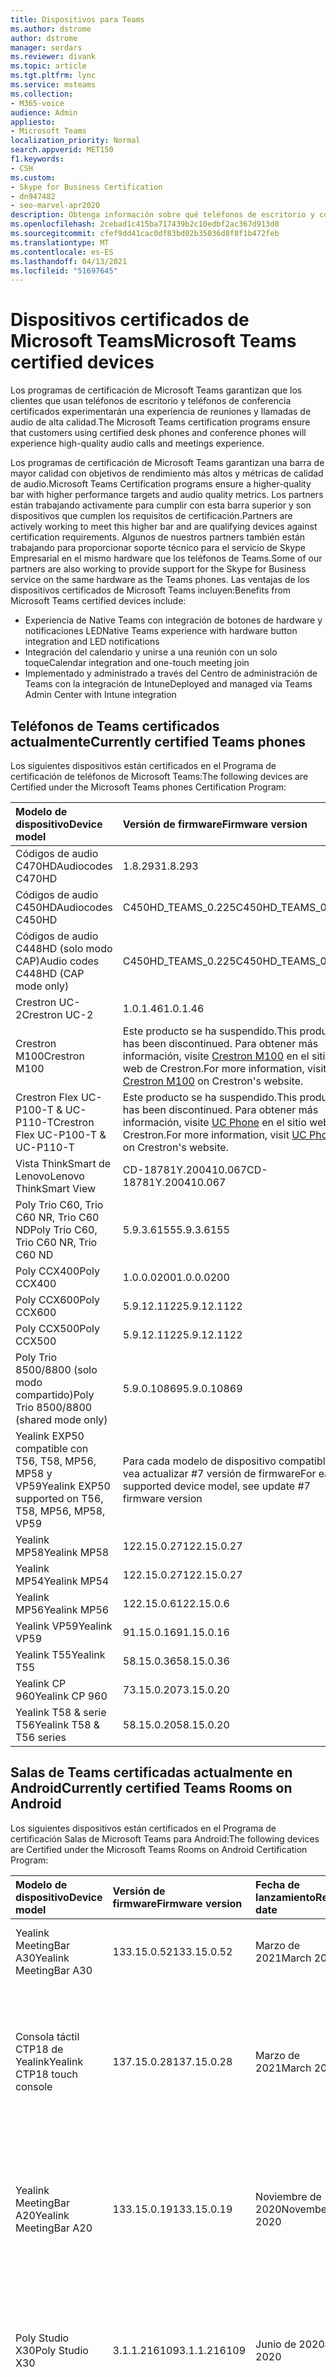 ```yaml
---
title: Dispositivos para Teams
ms.author: dstrome
author: dstrome
manager: serdars
ms.reviewer: divank
ms.topic: article
ms.tgt.pltfrm: lync
ms.service: msteams
ms.collection:
- M365-voice
audience: Admin
appliesto:
- Microsoft Teams
localization_priority: Normal
search.appverid: MET150
f1.keywords:
- CSH
ms.custom:
- Skype for Business Certification
- dn947482
- seo-marvel-apr2020
description: Obtenga información sobre qué teléfonos de escritorio y conferencia están certificados para Que Microsoft Teams produzca los mejores resultados.
ms.openlocfilehash: 2cebad1c415ba717439b2c10edbf2ac367d913d0
ms.sourcegitcommit: cfef9dd41cac0df83bd02b35036d8f8f1b472feb
ms.translationtype: MT
ms.contentlocale: es-ES
ms.lasthandoff: 04/13/2021
ms.locfileid: "51697645"
---
```

# <a name="microsoft-teams-certified-devices"></a><span data-ttu-id="20115-103">Dispositivos certificados de Microsoft Teams</span><span class="sxs-lookup"><span data-stu-id="20115-103">Microsoft Teams certified devices</span></span>

<span data-ttu-id="20115-104">Los programas de certificación de Microsoft Teams garantizan que los clientes que usan teléfonos de escritorio y teléfonos de conferencia certificados experimentarán una experiencia de reuniones y llamadas de audio de alta calidad.</span><span class="sxs-lookup"><span data-stu-id="20115-104">The Microsoft Teams certification programs ensure that customers using certified desk phones and conference phones will experience high-quality audio calls and meetings experience.</span></span>

<span data-ttu-id="20115-105">Los programas de certificación de Microsoft Teams garantizan una barra de mayor calidad con objetivos de rendimiento más altos y métricas de calidad de audio.</span><span class="sxs-lookup"><span data-stu-id="20115-105">Microsoft Teams Certification programs ensure a higher-quality bar with higher performance targets and audio quality metrics.</span></span> <span data-ttu-id="20115-106">Los partners están trabajando activamente para cumplir con esta barra superior y son dispositivos que cumplen los requisitos de certificación.</span><span class="sxs-lookup"><span data-stu-id="20115-106">Partners are actively working to meet this higher bar and are qualifying devices against certification requirements.</span></span> <span data-ttu-id="20115-107">Algunos de nuestros partners también están trabajando para proporcionar soporte técnico para el servicio de Skype Empresarial en el mismo hardware que los teléfonos de Teams.</span><span class="sxs-lookup"><span data-stu-id="20115-107">Some of our partners are also working to provide support for the Skype for Business service on the same hardware as the Teams phones.</span></span> <span data-ttu-id="20115-108">Las ventajas de los dispositivos certificados de Microsoft Teams incluyen:</span><span class="sxs-lookup"><span data-stu-id="20115-108">Benefits from Microsoft Teams certified devices include:</span></span>

- <span data-ttu-id="20115-109">Experiencia de Native Teams con integración de botones de hardware y notificaciones LED</span><span class="sxs-lookup"><span data-stu-id="20115-109">Native Teams experience with hardware button integration and LED notifications</span></span>
- <span data-ttu-id="20115-110">Integración del calendario y unirse a una reunión con un solo toque</span><span class="sxs-lookup"><span data-stu-id="20115-110">Calendar integration and one-touch meeting join</span></span>
- <span data-ttu-id="20115-111">Implementado y administrado a través del Centro de administración de Teams con la integración de Intune</span><span class="sxs-lookup"><span data-stu-id="20115-111">Deployed and managed via Teams Admin Center with Intune integration</span></span>

## <a name="currently-certified-teams-phones"></a><span data-ttu-id="20115-112">Teléfonos de Teams certificados actualmente</span><span class="sxs-lookup"><span data-stu-id="20115-112">Currently certified Teams phones</span></span>

<span data-ttu-id="20115-113">Los siguientes dispositivos están certificados en el Programa de certificación de teléfonos de Microsoft Teams:</span><span class="sxs-lookup"><span data-stu-id="20115-113">The following devices are Certified under the Microsoft Teams phones Certification Program:</span></span>

|<span data-ttu-id="20115-114">Modelo de dispositivo</span><span class="sxs-lookup"><span data-stu-id="20115-114">Device model</span></span>                         | <span data-ttu-id="20115-115">Versión de firmware</span><span class="sxs-lookup"><span data-stu-id="20115-115">Firmware version</span></span>                                                                                                                                                                                                                           | <span data-ttu-id="20115-116">Fecha de lanzamiento</span><span class="sxs-lookup"><span data-stu-id="20115-116">Release date</span></span>
|:---------------------------------------|:-------------------------------------------------------------------------------------------------------------------------------------------------------------------------------------------------------------------------------------------|:-----------------------------|
| <span data-ttu-id="20115-117">Códigos de audio C470HD</span><span class="sxs-lookup"><span data-stu-id="20115-117">Audiocodes C470HD</span></span>                      | <span data-ttu-id="20115-118">1.8.293</span><span class="sxs-lookup"><span data-stu-id="20115-118">1.8.293</span></span>                                                  | <span data-ttu-id="20115-119">Enero de 2021</span><span class="sxs-lookup"><span data-stu-id="20115-119">January 2021</span></span>                 |
| <span data-ttu-id="20115-120">Códigos de audio C450HD</span><span class="sxs-lookup"><span data-stu-id="20115-120">Audiocodes C450HD</span></span>                      | <span data-ttu-id="20115-121">C450HD_TEAMS_0.225</span><span class="sxs-lookup"><span data-stu-id="20115-121">C450HD_TEAMS_0.225</span></span>                                       | <span data-ttu-id="20115-122">Marzo de 2019</span><span class="sxs-lookup"><span data-stu-id="20115-122">March 2019</span></span>                   |
| <span data-ttu-id="20115-123">Códigos de audio C448HD (solo modo CAP)</span><span class="sxs-lookup"><span data-stu-id="20115-123">Audio codes C448HD (CAP mode only)</span></span>      | <span data-ttu-id="20115-124">C450HD_TEAMS_0.225</span><span class="sxs-lookup"><span data-stu-id="20115-124">C450HD_TEAMS_0.225</span></span>                                       | <span data-ttu-id="20115-125">Marzo de 2019</span><span class="sxs-lookup"><span data-stu-id="20115-125">March 2019</span></span>                   |
|<span data-ttu-id="20115-126">Crestron UC-2</span><span class="sxs-lookup"><span data-stu-id="20115-126">Crestron UC-2</span></span>                           |<span data-ttu-id="20115-127">1.0.1.46</span><span class="sxs-lookup"><span data-stu-id="20115-127">1.0.1.46</span></span>                                                  | <span data-ttu-id="20115-128">Julio de 2020</span><span class="sxs-lookup"><span data-stu-id="20115-128">July 2020</span></span>                    |
| <span data-ttu-id="20115-129">Crestron M100</span><span class="sxs-lookup"><span data-stu-id="20115-129">Crestron M100</span></span>                          | <span data-ttu-id="20115-130">Este producto se ha suspendido.</span><span class="sxs-lookup"><span data-stu-id="20115-130">This product has been discontinued.</span></span> <span data-ttu-id="20115-131">Para obtener más información, visite [Crestron M100](https://www.crestron.com/Products/Workspace-Solutions/Unified-Communications/Crestron-Flex-Tabletop-Conferencing-Systems/UC-M100-T) en el sitio web de Crestron.</span><span class="sxs-lookup"><span data-stu-id="20115-131">For more information, visit [Crestron M100](https://www.crestron.com/Products/Workspace-Solutions/Unified-Communications/Crestron-Flex-Tabletop-Conferencing-Systems/UC-M100-T) on Crestron's website.</span></span> | <span data-ttu-id="20115-132">Discontinuado (11/5/2020)</span><span class="sxs-lookup"><span data-stu-id="20115-132">Discontinued (5/11/2020)</span></span> |
| <span data-ttu-id="20115-133">Crestron Flex UC-P100-T & UC-P110-T</span><span class="sxs-lookup"><span data-stu-id="20115-133">Crestron Flex UC-P100-T & UC-P110-T</span></span>    | <span data-ttu-id="20115-134">Este producto se ha suspendido.</span><span class="sxs-lookup"><span data-stu-id="20115-134">This product has been discontinued.</span></span> <span data-ttu-id="20115-135">Para obtener más información, visite [UC Phone](https://www.crestron.com/Products/Workspace-Solutions/Unified-Communications/Crestron-Flex-Accessories/UC-PHONE-T-PLUS) en el sitio web de Crestron.</span><span class="sxs-lookup"><span data-stu-id="20115-135">For more information, visit [UC Phone](https://www.crestron.com/Products/Workspace-Solutions/Unified-Communications/Crestron-Flex-Accessories/UC-PHONE-T-PLUS) on Crestron's website.</span></span>                  | <span data-ttu-id="20115-136">Discontinuado (11/5/2020)</span><span class="sxs-lookup"><span data-stu-id="20115-136">Discontinued (5/11/2020)</span></span> |
| <span data-ttu-id="20115-137">Vista ThinkSmart de Lenovo</span><span class="sxs-lookup"><span data-stu-id="20115-137">Lenovo ThinkSmart View</span></span>                 | <span data-ttu-id="20115-138">CD-18781Y.200410.067</span><span class="sxs-lookup"><span data-stu-id="20115-138">CD-18781Y.200410.067</span></span>                                                                                                                                                                                                                       | <span data-ttu-id="20115-139">Abril de 2020</span><span class="sxs-lookup"><span data-stu-id="20115-139">April 2020</span></span>                   |
| <span data-ttu-id="20115-140">Poly Trio C60, Trio C60 NR, Trio C60 ND</span><span class="sxs-lookup"><span data-stu-id="20115-140">Poly Trio C60, Trio C60 NR, Trio C60 ND</span></span> | <span data-ttu-id="20115-141">5.9.3.6155</span><span class="sxs-lookup"><span data-stu-id="20115-141">5.9.3.6155</span></span>                                                                                                                                                                                                                                 | <span data-ttu-id="20115-142">Abril de 2020</span><span class="sxs-lookup"><span data-stu-id="20115-142">April 2020</span></span>                   |
| <span data-ttu-id="20115-143">Poly CCX400</span><span class="sxs-lookup"><span data-stu-id="20115-143">Poly CCX400</span></span>                            | <span data-ttu-id="20115-144">1.0.0.0200</span><span class="sxs-lookup"><span data-stu-id="20115-144">1.0.0.0200</span></span>                                                                                                                                                                                                                                 | <span data-ttu-id="20115-145">Enero de 2020</span><span class="sxs-lookup"><span data-stu-id="20115-145">January 2020</span></span>                 |
| <span data-ttu-id="20115-146">Poly CCX600</span><span class="sxs-lookup"><span data-stu-id="20115-146">Poly CCX600</span></span>                            | <span data-ttu-id="20115-147">5.9.12.1122</span><span class="sxs-lookup"><span data-stu-id="20115-147">5.9.12.1122</span></span>                                                                                                                                                                                                                                | <span data-ttu-id="20115-148">Enero de 2020</span><span class="sxs-lookup"><span data-stu-id="20115-148">January 2020</span></span>                 |
| <span data-ttu-id="20115-149">Poly CCX500</span><span class="sxs-lookup"><span data-stu-id="20115-149">Poly CCX500</span></span>                            | <span data-ttu-id="20115-150">5.9.12.1122</span><span class="sxs-lookup"><span data-stu-id="20115-150">5.9.12.1122</span></span>                                                                                                                                                                                                                                | <span data-ttu-id="20115-151">Diciembre de 2019</span><span class="sxs-lookup"><span data-stu-id="20115-151">December 2019</span></span>                |
| <span data-ttu-id="20115-152">Poly Trio 8500/8800 (solo modo compartido)</span><span class="sxs-lookup"><span data-stu-id="20115-152">Poly Trio 8500/8800 (shared mode only)</span></span> | <span data-ttu-id="20115-153">5.9.0.10869</span><span class="sxs-lookup"><span data-stu-id="20115-153">5.9.0.10869</span></span>                                                                                                                                                                                                                                | <span data-ttu-id="20115-154">Junio de 2019</span><span class="sxs-lookup"><span data-stu-id="20115-154">June 2019</span></span>                    |
| <span data-ttu-id="20115-155">Yealink EXP50 compatible con T56, T58, MP56, MP58 y VP59</span><span class="sxs-lookup"><span data-stu-id="20115-155">Yealink EXP50 supported on T56, T58, MP56, MP58, VP59</span></span>| <span data-ttu-id="20115-156">Para cada modelo de dispositivo compatible, vea actualizar #7 versión de firmware</span><span class="sxs-lookup"><span data-stu-id="20115-156">For each supported device model, see update #7 firmware version</span></span> | <span data-ttu-id="20115-157">Enero de 2021</span><span class="sxs-lookup"><span data-stu-id="20115-157">January 2021</span></span> |
| <span data-ttu-id="20115-158">Yealink MP58</span><span class="sxs-lookup"><span data-stu-id="20115-158">Yealink MP58</span></span> | <span data-ttu-id="20115-159">122.15.0.27</span><span class="sxs-lookup"><span data-stu-id="20115-159">122.15.0.27</span></span>| <span data-ttu-id="20115-160">Diciembre de 2020</span><span class="sxs-lookup"><span data-stu-id="20115-160">December 2020</span></span> |
| <span data-ttu-id="20115-161">Yealink MP54</span><span class="sxs-lookup"><span data-stu-id="20115-161">Yealink MP54</span></span> | <span data-ttu-id="20115-162">122.15.0.27</span><span class="sxs-lookup"><span data-stu-id="20115-162">122.15.0.27</span></span>| <span data-ttu-id="20115-163">Noviembre de 2020</span><span class="sxs-lookup"><span data-stu-id="20115-163">November 2020</span></span> |
| <span data-ttu-id="20115-164">Yealink MP56</span><span class="sxs-lookup"><span data-stu-id="20115-164">Yealink MP56</span></span> | <span data-ttu-id="20115-165">122.15.0.6</span><span class="sxs-lookup"><span data-stu-id="20115-165">122.15.0.6</span></span> | <span data-ttu-id="20115-166">Marzo de 2020</span><span class="sxs-lookup"><span data-stu-id="20115-166">March 2020</span></span>    |
| <span data-ttu-id="20115-167">Yealink VP59</span><span class="sxs-lookup"><span data-stu-id="20115-167">Yealink VP59</span></span> | <span data-ttu-id="20115-168">91.15.0.16</span><span class="sxs-lookup"><span data-stu-id="20115-168">91.15.0.16</span></span> | <span data-ttu-id="20115-169">Junio de 2019</span><span class="sxs-lookup"><span data-stu-id="20115-169">June 2019</span></span>     |
| <span data-ttu-id="20115-170">Yealink T55</span><span class="sxs-lookup"><span data-stu-id="20115-170">Yealink T55</span></span>  | <span data-ttu-id="20115-171">58.15.0.36</span><span class="sxs-lookup"><span data-stu-id="20115-171">58.15.0.36</span></span> | <span data-ttu-id="20115-172">Mayo de 2019</span><span class="sxs-lookup"><span data-stu-id="20115-172">May 2019</span></span>      |
| <span data-ttu-id="20115-173">Yealink CP 960</span><span class="sxs-lookup"><span data-stu-id="20115-173">Yealink CP 960</span></span>| <span data-ttu-id="20115-174">73.15.0.20</span><span class="sxs-lookup"><span data-stu-id="20115-174">73.15.0.20</span></span> | <span data-ttu-id="20115-175">Diciembre de 2018</span><span class="sxs-lookup"><span data-stu-id="20115-175">December 2018</span></span>|
| <span data-ttu-id="20115-176">Yealink T58 & serie T56</span><span class="sxs-lookup"><span data-stu-id="20115-176">Yealink T58 & T56 series</span></span> | <span data-ttu-id="20115-177">58.15.0.20</span><span class="sxs-lookup"><span data-stu-id="20115-177">58.15.0.20</span></span> | <span data-ttu-id="20115-178">Diciembre de 2018</span><span class="sxs-lookup"><span data-stu-id="20115-178">December 2018</span></span> |

## <a name="currently-certified-teams-rooms-on-android"></a><span data-ttu-id="20115-179">Salas de Teams certificadas actualmente en Android</span><span class="sxs-lookup"><span data-stu-id="20115-179">Currently certified Teams Rooms on Android</span></span>

<span data-ttu-id="20115-180">Los siguientes dispositivos están certificados en el Programa de certificación Salas de Microsoft Teams para Android:</span><span class="sxs-lookup"><span data-stu-id="20115-180">The following devices are Certified under the Microsoft Teams Rooms on Android Certification Program:</span></span>

| <span data-ttu-id="20115-181">Modelo de dispositivo</span><span class="sxs-lookup"><span data-stu-id="20115-181">Device model</span></span> | <span data-ttu-id="20115-182">Versión de firmware</span><span class="sxs-lookup"><span data-stu-id="20115-182">Firmware version</span></span> | <span data-ttu-id="20115-183">Fecha de lanzamiento</span><span class="sxs-lookup"><span data-stu-id="20115-183">Release date</span></span>  | <span data-ttu-id="20115-184">Tamaño del salón</span><span class="sxs-lookup"><span data-stu-id="20115-184">Room size</span></span>                                        |
|:------------------------|:-----------------|:--------------|:----------------------------------------------------------|
| <span data-ttu-id="20115-185">Yealink MeetingBar A30</span><span class="sxs-lookup"><span data-stu-id="20115-185">Yealink MeetingBar A30</span></span>       | <span data-ttu-id="20115-186">133.15.0.52</span><span class="sxs-lookup"><span data-stu-id="20115-186">133.15.0.52</span></span>    | <span data-ttu-id="20115-187">Marzo de 2021</span><span class="sxs-lookup"><span data-stu-id="20115-187">March 2021</span></span> | <span data-ttu-id="20115-188">Sala de tamaño medio (4,5 m x 6 m)</span><span class="sxs-lookup"><span data-stu-id="20115-188">Medium size room (4.5m x 6m)</span></span> |
| <span data-ttu-id="20115-189">Consola táctil CTP18 de Yealink</span><span class="sxs-lookup"><span data-stu-id="20115-189">Yealink CTP18 touch console</span></span>  | <span data-ttu-id="20115-190">137.15.0.28</span><span class="sxs-lookup"><span data-stu-id="20115-190">137.15.0.28</span></span>    | <span data-ttu-id="20115-191">Marzo de 2021</span><span class="sxs-lookup"><span data-stu-id="20115-191">March 2021</span></span> | <span data-ttu-id="20115-192">Compatible con Yealink MeetingBar A20 y Yealink MeetingBar A30</span><span class="sxs-lookup"><span data-stu-id="20115-192">Compatible with Yealink MeetingBar A20 and Yealink MeetingBar A30</span></span> |
| <span data-ttu-id="20115-193">Yealink MeetingBar A20</span><span class="sxs-lookup"><span data-stu-id="20115-193">Yealink MeetingBar A20</span></span>  | <span data-ttu-id="20115-194">133.15.0.19</span><span class="sxs-lookup"><span data-stu-id="20115-194">133.15.0.19</span></span>      | <span data-ttu-id="20115-195">Noviembre de 2020</span><span class="sxs-lookup"><span data-stu-id="20115-195">November 2020</span></span> | <span data-ttu-id="20115-196">Sala de enfoque(3m x 3m)</span><span class="sxs-lookup"><span data-stu-id="20115-196">Focus room(3m x 3m)</span></span> </br> <span data-ttu-id="20115-197">Pequeña sala de reuniones(4,5m x 4,5m)</span><span class="sxs-lookup"><span data-stu-id="20115-197">Small meeting room(4.5m x 4.5m)</span></span> |
| <span data-ttu-id="20115-198">Poly Studio X30</span><span class="sxs-lookup"><span data-stu-id="20115-198">Poly Studio X30</span></span>         | <span data-ttu-id="20115-199">3.1.1.216109</span><span class="sxs-lookup"><span data-stu-id="20115-199">3.1.1.216109</span></span>     | <span data-ttu-id="20115-200">Junio de 2020</span><span class="sxs-lookup"><span data-stu-id="20115-200">June 2020</span></span>     | <span data-ttu-id="20115-201">Sala de enfoque(3m x 3m)</span><span class="sxs-lookup"><span data-stu-id="20115-201">Focus room(3m x 3m)</span></span> </br> <span data-ttu-id="20115-202">Pequeña sala de reuniones(4,5m x 4,5m)</span><span class="sxs-lookup"><span data-stu-id="20115-202">Small meeting room(4.5m x 4.5m)</span></span> |
| <span data-ttu-id="20115-203">Poly Studio X50</span><span class="sxs-lookup"><span data-stu-id="20115-203">Poly Studio X50</span></span>         | <span data-ttu-id="20115-204">3.1.1.216109</span><span class="sxs-lookup"><span data-stu-id="20115-204">3.1.1.216109</span></span>     | <span data-ttu-id="20115-205">Junio de 2020</span><span class="sxs-lookup"><span data-stu-id="20115-205">June 2020</span></span>     | <span data-ttu-id="20115-206">Sala de enfoque(3m x 3m)</span><span class="sxs-lookup"><span data-stu-id="20115-206">Focus room(3m x 3m)</span></span> </br> <span data-ttu-id="20115-207">Pequeña sala de reuniones(4,5m x 4,5m)</span><span class="sxs-lookup"><span data-stu-id="20115-207">Small meeting room(4.5m x 4.5m)</span></span> |
| <span data-ttu-id="20115-208">Poly TC8</span><span class="sxs-lookup"><span data-stu-id="20115-208">Poly TC8</span></span>                | <span data-ttu-id="20115-209">3.3.2.210441</span><span class="sxs-lookup"><span data-stu-id="20115-209">3.3.2.210441</span></span>     | <span data-ttu-id="20115-210">Marzo de 2021</span><span class="sxs-lookup"><span data-stu-id="20115-210">March 2021</span></span>    | <span data-ttu-id="20115-211">Compatible con Poly Studio X30 y Poly Studio X50</span><span class="sxs-lookup"><span data-stu-id="20115-211">Compatible with Poly Studio X30 and Poly Studio X50</span></span> |
| <span data-ttu-id="20115-212">Yealink VC210</span><span class="sxs-lookup"><span data-stu-id="20115-212">Yealink VC210</span></span>           | <span data-ttu-id="20115-213">118.15.0.14</span><span class="sxs-lookup"><span data-stu-id="20115-213">118.15.0.14</span></span>      | <span data-ttu-id="20115-214">Febrero de 2020</span><span class="sxs-lookup"><span data-stu-id="20115-214">February 2020</span></span> | <span data-ttu-id="20115-215">Sala de enfoque(3m x 3m)</span><span class="sxs-lookup"><span data-stu-id="20115-215">Focus room(3m x 3m)</span></span> </br> <span data-ttu-id="20115-216">Pequeña sala de reuniones(4,5m x 4,5m)</span><span class="sxs-lookup"><span data-stu-id="20115-216">Small meeting room(4.5m x 4.5m)</span></span> |

## <a name="currently-certified-teams-displays"></a><span data-ttu-id="20115-217">Pantallas de Teams certificadas actualmente</span><span class="sxs-lookup"><span data-stu-id="20115-217">Currently certified Teams Displays</span></span>

<span data-ttu-id="20115-218">Los siguientes dispositivos están certificados en el Programa de certificación de Android de Microsoft Teams:</span><span class="sxs-lookup"><span data-stu-id="20115-218">The following devices are Certified under the Microsoft Teams Displays Android Certification Program:</span></span>

| <span data-ttu-id="20115-219">Modelo de dispositivo</span><span class="sxs-lookup"><span data-stu-id="20115-219">Device model</span></span> | <span data-ttu-id="20115-220">Versión de firmware</span><span class="sxs-lookup"><span data-stu-id="20115-220">Firmware version</span></span> | <span data-ttu-id="20115-221">Fecha de lanzamiento</span><span class="sxs-lookup"><span data-stu-id="20115-221">Release date</span></span>  |
|:------------------------|:-----------------|:--------------|
|<span data-ttu-id="20115-222">Vista ThinkSmart de Lenovo</span><span class="sxs-lookup"><span data-stu-id="20115-222">Lenovo ThinkSmart View</span></span>|<span data-ttu-id="20115-223">CD-18781Y.201006.099</span><span class="sxs-lookup"><span data-stu-id="20115-223">CD-18781Y.201006.099</span></span>|<span data-ttu-id="20115-224">Octubre de 2020</span><span class="sxs-lookup"><span data-stu-id="20115-224">October 2020</span></span> |

## <a name="currently-certified-teams-panels"></a><span data-ttu-id="20115-225">Paneles de Teams certificados actualmente</span><span class="sxs-lookup"><span data-stu-id="20115-225">Currently certified Teams panels</span></span>
<span data-ttu-id="20115-226">Los siguientes dispositivos están certificados en el Programa de certificación de paneles de Microsoft Teams:</span><span class="sxs-lookup"><span data-stu-id="20115-226">The following devices are Certified under the Microsoft Teams panels Certification Program:</span></span>

| <span data-ttu-id="20115-227">Modelo de dispositivo</span><span class="sxs-lookup"><span data-stu-id="20115-227">Device model</span></span>| <span data-ttu-id="20115-228">Versión de firmware</span><span class="sxs-lookup"><span data-stu-id="20115-228">Firmware version</span></span> | <span data-ttu-id="20115-229">Fecha de lanzamiento</span><span class="sxs-lookup"><span data-stu-id="20115-229">Release date</span></span>  |                                         
|:------------------------|:-----------------|:--------------|
|<span data-ttu-id="20115-230">Crestron TSS-770</span><span class="sxs-lookup"><span data-stu-id="20115-230">Crestron TSS-770</span></span> | <span data-ttu-id="20115-231">1.003.0082</span><span class="sxs-lookup"><span data-stu-id="20115-231">1.003.0082</span></span> |<span data-ttu-id="20115-232">Febrero de 2021</span><span class="sxs-lookup"><span data-stu-id="20115-232">February 2021</span></span> |
|<span data-ttu-id="20115-233">Crestron TSS-1070</span><span class="sxs-lookup"><span data-stu-id="20115-233">Crestron TSS-1070</span></span> | <span data-ttu-id="20115-234">1.003.0082</span><span class="sxs-lookup"><span data-stu-id="20115-234">1.003.0082</span></span> |<span data-ttu-id="20115-235">Febrero de 2021</span><span class="sxs-lookup"><span data-stu-id="20115-235">February 2021</span></span> |

### <a name="product-release-information-for-teams-phones"></a><span data-ttu-id="20115-236">Información de la versión del producto para teléfonos de Teams</span><span class="sxs-lookup"><span data-stu-id="20115-236">Product release information for Teams phones</span></span>

<span data-ttu-id="20115-237">Las siguientes son las últimas versiones de firmware y aplicación de teléfono de Teams.</span><span class="sxs-lookup"><span data-stu-id="20115-237">The following are the latest Teams phone app and firmware versions.</span></span>

#### <a name="app-versions"></a><span data-ttu-id="20115-238">Versiones de la aplicación</span><span class="sxs-lookup"><span data-stu-id="20115-238">App versions</span></span>

| <span data-ttu-id="20115-239">Versión del producto</span><span class="sxs-lookup"><span data-stu-id="20115-239">Product release</span></span> | <span data-ttu-id="20115-240">Fecha de lanzamiento</span><span class="sxs-lookup"><span data-stu-id="20115-240">Release date</span></span>  | <span data-ttu-id="20115-241">Versión de la aplicación de Microsoft Teams</span><span class="sxs-lookup"><span data-stu-id="20115-241">Microsoft Teams app version</span></span> | <span data-ttu-id="20115-242">Versión del Portal de empresa</span><span class="sxs-lookup"><span data-stu-id="20115-242">Company Portal version</span></span> | <span data-ttu-id="20115-243">Versión del Agente de administración</span><span class="sxs-lookup"><span data-stu-id="20115-243">Admin Agent version</span></span> |
|:----------------|:--------------|:----------------------------|:-----------------------|:--------------------|
| <span data-ttu-id="20115-244">Actualización de 2021 #1</span><span class="sxs-lookup"><span data-stu-id="20115-244">2021 Update #1</span></span>  | <span data-ttu-id="20115-245">26 de marzo de 2021</span><span class="sxs-lookup"><span data-stu-id="20115-245">March 26, 2021</span></span>  |<span data-ttu-id="20115-246">1449/1.0.94.2021022403</span><span class="sxs-lookup"><span data-stu-id="20115-246">1449/1.0.94.2021022403</span></span> |  <span data-ttu-id="20115-247">5.0.5045.0</span><span class="sxs-lookup"><span data-stu-id="20115-247">5.0.5045.0</span></span> |  <span data-ttu-id="20115-248">1.0.0.202101280722.product (253)</span><span class="sxs-lookup"><span data-stu-id="20115-248">1.0.0.202101280722.product (253)</span></span> |
| <span data-ttu-id="20115-249">Actualización de 2020 #7</span><span class="sxs-lookup"><span data-stu-id="20115-249">2020 Update #7</span></span>  | <span data-ttu-id="20115-250">8 de diciembre de 2020</span><span class="sxs-lookup"><span data-stu-id="20115-250">December 8, 2020</span></span>  |<span data-ttu-id="20115-251">1449/1.0.94.2020111101</span><span class="sxs-lookup"><span data-stu-id="20115-251">1449/1.0.94.2020111101</span></span> | <span data-ttu-id="20115-252">5.0.4927.0</span><span class="sxs-lookup"><span data-stu-id="20115-252">5.0.4927.0</span></span>            | <span data-ttu-id="20115-253">1.0.0.202010121132.product (223)</span><span class="sxs-lookup"><span data-stu-id="20115-253">1.0.0.202010121132.product (223)</span></span> |
| <span data-ttu-id="20115-254">Actualización de 2020 #6</span><span class="sxs-lookup"><span data-stu-id="20115-254">2020 Update #6</span></span>  | <span data-ttu-id="20115-255">12 de octubre de 2020</span><span class="sxs-lookup"><span data-stu-id="20115-255">October 12, 2020</span></span>  |<span data-ttu-id="20115-256">1449/1.0.94.2020091801</span><span class="sxs-lookup"><span data-stu-id="20115-256">1449/1.0.94.2020091801</span></span>     | <span data-ttu-id="20115-257">5.0.4912.0</span><span class="sxs-lookup"><span data-stu-id="20115-257">5.0.4912.0</span></span>             | <span data-ttu-id="20115-258">1.0.0.202006290446.product(216)</span><span class="sxs-lookup"><span data-stu-id="20115-258">1.0.0.202006290446.product(216)</span></span> |
| <span data-ttu-id="20115-259">Actualización de 2020 #5</span><span class="sxs-lookup"><span data-stu-id="20115-259">2020 Update #5</span></span>  | <span data-ttu-id="20115-260">31 de agosto de 2020</span><span class="sxs-lookup"><span data-stu-id="20115-260">August 31, 2020</span></span> | <span data-ttu-id="20115-261">1449/1.0.94.2020071702</span><span class="sxs-lookup"><span data-stu-id="20115-261">1449/1.0.94.2020071702</span></span>    | <span data-ttu-id="20115-262">5.0.4867.0</span><span class="sxs-lookup"><span data-stu-id="20115-262">5.0.4867.0</span></span>             | <span data-ttu-id="20115-263">1.0.0.202006290446.product(216)</span><span class="sxs-lookup"><span data-stu-id="20115-263">1.0.0.202006290446.product(216)</span></span> |
| <span data-ttu-id="20115-264">Actualización de 2020 #4</span><span class="sxs-lookup"><span data-stu-id="20115-264">2020 Update #4</span></span>  | <span data-ttu-id="20115-265">30 de junio de 2020</span><span class="sxs-lookup"><span data-stu-id="20115-265">June 30, 2020</span></span> | <span data-ttu-id="20115-266">1449/1.0.94.2020051601</span><span class="sxs-lookup"><span data-stu-id="20115-266">1449/1.0.94.2020051601</span></span>      | <span data-ttu-id="20115-267">5.0.4771.0</span><span class="sxs-lookup"><span data-stu-id="20115-267">5.0.4771.0</span></span>             | <span data-ttu-id="20115-268">1.0.0.202005060552</span><span class="sxs-lookup"><span data-stu-id="20115-268">1.0.0.202005060552</span></span>  |
| <span data-ttu-id="20115-269">Actualización de 2020 #3</span><span class="sxs-lookup"><span data-stu-id="20115-269">2020 Update #3</span></span>  | <span data-ttu-id="20115-270">13 de mayo de 2020</span><span class="sxs-lookup"><span data-stu-id="20115-270">May 13, 2020</span></span>  | <span data-ttu-id="20115-271">1449/1.0.94.2020040801</span><span class="sxs-lookup"><span data-stu-id="20115-271">1449/1.0.94.2020040801</span></span>      | <span data-ttu-id="20115-272">5.0.4715.0</span><span class="sxs-lookup"><span data-stu-id="20115-272">5.0.4715.0</span></span>             | <span data-ttu-id="20115-273">1.210</span><span class="sxs-lookup"><span data-stu-id="20115-273">1.210</span></span>               |

#### <a name="firmware-versions"></a><span data-ttu-id="20115-274">Versiones de firmware</span><span class="sxs-lookup"><span data-stu-id="20115-274">Firmware versions</span></span>

<span data-ttu-id="20115-275">Al instalar una nueva versión de firmware en el dispositivo, puede determinar las versiones instaladas correspondientes de la aplicación de Microsoft Teams, el Portal de empresa y el Agente de administración.</span><span class="sxs-lookup"><span data-stu-id="20115-275">When you install a new firmware version on your device, you can determine the corresponding installed versions of the Microsoft Teams app, Company Portal, and Admin Agent.</span></span> <span data-ttu-id="20115-276">Busque la versión del producto en la **columna Versión de** producto incluida y, a continuación, busque la versión del producto en la tabla de versiones de la **aplicación** anterior.</span><span class="sxs-lookup"><span data-stu-id="20115-276">Find the product release in the **Included product release** column, and then look up the product release in the preceding **App versions** table.</span></span>

| <span data-ttu-id="20115-277">Modelo de dispositivo</span><span class="sxs-lookup"><span data-stu-id="20115-277">Device model</span></span>        | <span data-ttu-id="20115-278">Versión de firmware</span><span class="sxs-lookup"><span data-stu-id="20115-278">Firmware version</span></span>     | <span data-ttu-id="20115-279">Versión de producto incluida</span><span class="sxs-lookup"><span data-stu-id="20115-279">Included product release</span></span>  |
|:--------------------|:---------------------|:-------------------------|
| <span data-ttu-id="20115-280">YL T55/T56/T58</span><span class="sxs-lookup"><span data-stu-id="20115-280">YL T55/T56/T58</span></span>   | <span data-ttu-id="20115-281">58.15.0.124</span><span class="sxs-lookup"><span data-stu-id="20115-281">58.15.0.124</span></span>  | <span data-ttu-id="20115-282">Actualización de 2021 #1</span><span class="sxs-lookup"><span data-stu-id="20115-282">2021 Update #1</span></span> |
| <span data-ttu-id="20115-283">YL VP59</span><span class="sxs-lookup"><span data-stu-id="20115-283">YL VP59</span></span>   | <span data-ttu-id="20115-284">91.15.0.58</span><span class="sxs-lookup"><span data-stu-id="20115-284">91.15.0.58</span></span>  | <span data-ttu-id="20115-285">Actualización de 2021 #1</span><span class="sxs-lookup"><span data-stu-id="20115-285">2021 Update #1</span></span> |
| <span data-ttu-id="20115-286">YL CP960</span><span class="sxs-lookup"><span data-stu-id="20115-286">YL CP960</span></span>  |<span data-ttu-id="20115-287">73.15.0.117</span><span class="sxs-lookup"><span data-stu-id="20115-287">73.15.0.117</span></span>  | <span data-ttu-id="20115-288">Actualización de 2021 #1</span><span class="sxs-lookup"><span data-stu-id="20115-288">2021 Update #1</span></span> |
| <span data-ttu-id="20115-289">YL MP56/MP54/MP58</span><span class="sxs-lookup"><span data-stu-id="20115-289">YL MP56/MP54/MP58</span></span>  |<span data-ttu-id="20115-290">122.15.0.36</span><span class="sxs-lookup"><span data-stu-id="20115-290">122.15.0.36</span></span>  | <span data-ttu-id="20115-291">Actualización de 2021 #1</span><span class="sxs-lookup"><span data-stu-id="20115-291">2021 Update #1</span></span> |
| <span data-ttu-id="20115-292">Crestron UC-2</span><span class="sxs-lookup"><span data-stu-id="20115-292">Crestron UC-2</span></span>  |<span data-ttu-id="20115-293">1.0.3.52</span><span class="sxs-lookup"><span data-stu-id="20115-293">1.0.3.52</span></span> | <span data-ttu-id="20115-294">Actualización de 2021 #1</span><span class="sxs-lookup"><span data-stu-id="20115-294">2021 Update #1</span></span> |
| <span data-ttu-id="20115-295">AudioCodes C448HD</span><span class="sxs-lookup"><span data-stu-id="20115-295">AudioCodes C448HD</span></span>   | <span data-ttu-id="20115-296">C450HD_TEAMS_1.8.288</span><span class="sxs-lookup"><span data-stu-id="20115-296">C450HD_TEAMS_1.8.288</span></span>  | <span data-ttu-id="20115-297">Actualización de 2020 #7</span><span class="sxs-lookup"><span data-stu-id="20115-297">2020 Update #7</span></span>           |
| <span data-ttu-id="20115-298">AudioCodes C450HD</span><span class="sxs-lookup"><span data-stu-id="20115-298">AudioCodes C450HD</span></span>   | <span data-ttu-id="20115-299">C450HD_TEAMS_1.8.288</span><span class="sxs-lookup"><span data-stu-id="20115-299">C450HD_TEAMS_1.8.288</span></span>  | <span data-ttu-id="20115-300">Actualización de 2020 #7</span><span class="sxs-lookup"><span data-stu-id="20115-300">2020 Update #7</span></span>           |
| <span data-ttu-id="20115-301">Crestron UC-2</span><span class="sxs-lookup"><span data-stu-id="20115-301">Crestron UC-2</span></span>       | <span data-ttu-id="20115-302">1.0.2.53</span><span class="sxs-lookup"><span data-stu-id="20115-302">1.0.2.53</span></span>              | <span data-ttu-id="20115-303">Actualización de 2020 #7</span><span class="sxs-lookup"><span data-stu-id="20115-303">2020 Update #7</span></span>            |
| <span data-ttu-id="20115-304">Vista ThinkSmart de Lenovo</span><span class="sxs-lookup"><span data-stu-id="20115-304">Lenovo ThinkSmart View</span></span>|<span data-ttu-id="20115-305">CD-18781Y.200922.098</span><span class="sxs-lookup"><span data-stu-id="20115-305">CD-18781Y.200922.098</span></span> | <span data-ttu-id="20115-306">Actualización de 2020 #6</span><span class="sxs-lookup"><span data-stu-id="20115-306">2020 Update #6</span></span>           |
| <span data-ttu-id="20115-307">Poly CCX400</span><span class="sxs-lookup"><span data-stu-id="20115-307">Poly CCX400</span></span>         | <span data-ttu-id="20115-308">6.2.23.0202</span><span class="sxs-lookup"><span data-stu-id="20115-308">6.2.23.0202</span></span>       | <span data-ttu-id="20115-309">Actualización de 2020 #7</span><span class="sxs-lookup"><span data-stu-id="20115-309">2020 Update #7</span></span>           |
| <span data-ttu-id="20115-310">Poly CCX500/CCX600</span><span class="sxs-lookup"><span data-stu-id="20115-310">Poly CCX500/CCX600</span></span>  | <span data-ttu-id="20115-311">6.2.23.0202</span><span class="sxs-lookup"><span data-stu-id="20115-311">6.2.23.0202</span></span>         | <span data-ttu-id="20115-312">Actualización de 2020 #7</span><span class="sxs-lookup"><span data-stu-id="20115-312">2020 Update #7</span></span>          |
| <span data-ttu-id="20115-313">Poly Trio C60</span><span class="sxs-lookup"><span data-stu-id="20115-313">Poly Trio C60</span></span>       | <span data-ttu-id="20115-314">6.2.23.0202</span><span class="sxs-lookup"><span data-stu-id="20115-314">6.2.23.0202</span></span>          | <span data-ttu-id="20115-315">Actualización de 2020 #7</span><span class="sxs-lookup"><span data-stu-id="20115-315">2020 Update #7</span></span>          |
| <span data-ttu-id="20115-316">Yealink T55/T56/T58</span><span class="sxs-lookup"><span data-stu-id="20115-316">Yealink T55/T56/T58</span></span> | <span data-ttu-id="20115-317">58.15.0.122</span><span class="sxs-lookup"><span data-stu-id="20115-317">58.15.0.122</span></span>       | <span data-ttu-id="20115-318">Actualización de 2020 #7</span><span class="sxs-lookup"><span data-stu-id="20115-318">2020 Update #7</span></span>           |
| <span data-ttu-id="20115-319">Yealink MP56</span><span class="sxs-lookup"><span data-stu-id="20115-319">Yealink MP56</span></span>        | <span data-ttu-id="20115-320">122.15.0.33</span><span class="sxs-lookup"><span data-stu-id="20115-320">122.15.0.33</span></span>         | <span data-ttu-id="20115-321">Actualización de 2020 #7</span><span class="sxs-lookup"><span data-stu-id="20115-321">2020 Update #7</span></span>           |
| <span data-ttu-id="20115-322">Yealink VP59</span><span class="sxs-lookup"><span data-stu-id="20115-322">Yealink VP59</span></span>        | <span data-ttu-id="20115-323">91.15.0.54</span><span class="sxs-lookup"><span data-stu-id="20115-323">91.15.0.54</span></span>         | <span data-ttu-id="20115-324">Actualización de 2020 #7</span><span class="sxs-lookup"><span data-stu-id="20115-324">2020 Update #7</span></span>           |
| <span data-ttu-id="20115-325">Yealink CP960</span><span class="sxs-lookup"><span data-stu-id="20115-325">Yealink CP960</span></span>       | <span data-ttu-id="20115-326">73.15.0.115</span><span class="sxs-lookup"><span data-stu-id="20115-326">73.15.0.115</span></span>      | <span data-ttu-id="20115-327">Actualización de 2020 #7</span><span class="sxs-lookup"><span data-stu-id="20115-327">2020 Update #7</span></span>           |

<span data-ttu-id="20115-328">Consulte [Conjunto de características de teléfonos de Microsoft Teams](phones-for-teams.md) para obtener información sobre las características compatibles con estos dispositivos.</span><span class="sxs-lookup"><span data-stu-id="20115-328">See [Microsoft Teams phones feature set](phones-for-teams.md) for information on features supported by these devices.</span></span>

<span data-ttu-id="20115-329">Vea [Las pantallas de Microsoft Teams](teams-displays.md).</span><span class="sxs-lookup"><span data-stu-id="20115-329">See [Microsoft Teams displays](teams-displays.md).</span></span>

### <a name="product-release-information-for-teams-rooms-on-android"></a><span data-ttu-id="20115-330">Información de la versión del producto para salas de Teams en Android</span><span class="sxs-lookup"><span data-stu-id="20115-330">Product release information for Teams Rooms on Android</span></span>

<span data-ttu-id="20115-331">A continuación se incluyen las últimas salas de Teams en las versiones de firmware y aplicación de Android.</span><span class="sxs-lookup"><span data-stu-id="20115-331">The following are the latest Teams Rooms on Android app and firmware versions.</span></span>

#### <a name="app-versions"></a><span data-ttu-id="20115-332">Versiones de la aplicación</span><span class="sxs-lookup"><span data-stu-id="20115-332">App versions</span></span>

| <span data-ttu-id="20115-333">Versión del producto</span><span class="sxs-lookup"><span data-stu-id="20115-333">Product release</span></span>| <span data-ttu-id="20115-334">Fecha de lanzamiento</span><span class="sxs-lookup"><span data-stu-id="20115-334">Release date</span></span> | <span data-ttu-id="20115-335">Versión de la aplicación de Microsoft Teams</span><span class="sxs-lookup"><span data-stu-id="20115-335">Microsoft Teams app version</span></span> | <span data-ttu-id="20115-336">Versión del Portal de empresa</span><span class="sxs-lookup"><span data-stu-id="20115-336">Company Portal version</span></span> | <span data-ttu-id="20115-337">Versión del Agente de administración</span><span class="sxs-lookup"><span data-stu-id="20115-337">Admin Agent version</span></span> |
|:----------------|:-------------|:----------------------------|:-----------------------|:--------------------|
| <span data-ttu-id="20115-338">Actualización de 2021 #1</span><span class="sxs-lookup"><span data-stu-id="20115-338">2021 Update #1</span></span>  |<span data-ttu-id="20115-339">5 de abril de 2021</span><span class="sxs-lookup"><span data-stu-id="20115-339">April 5th, 2021</span></span>  |<span data-ttu-id="20115-340">1449/1.0.96.2021032002</span><span class="sxs-lookup"><span data-stu-id="20115-340">1449/1.0.96.2021032002</span></span>  |<span data-ttu-id="20115-341">5.0.4927.0</span><span class="sxs-lookup"><span data-stu-id="20115-341">5.0.4927.0</span></span>     |<span data-ttu-id="20115-342">1.0.0.202010121132.product código de versión: 223</span><span class="sxs-lookup"><span data-stu-id="20115-342">1.0.0.202010121132.product version code: 223</span></span> |
| <span data-ttu-id="20115-343">Actualización de 2020 #3</span><span class="sxs-lookup"><span data-stu-id="20115-343">2020 Update #3</span></span>  |<span data-ttu-id="20115-344">24 de noviembre de 2020</span><span class="sxs-lookup"><span data-stu-id="20115-344">November 24, 2020</span></span>  |<span data-ttu-id="20115-345">1449/1.0.94.2020102101</span><span class="sxs-lookup"><span data-stu-id="20115-345">1449/1.0.94.2020102101</span></span>  |<span data-ttu-id="20115-346">5.0.4927.0</span><span class="sxs-lookup"><span data-stu-id="20115-346">5.0.4927.0</span></span>     |<span data-ttu-id="20115-347">1.0.0.202006290446.product código de versión: 216</span><span class="sxs-lookup"><span data-stu-id="20115-347">1.0.0.202006290446.product version code: 216</span></span> |
| <span data-ttu-id="20115-348">Actualización de 2020 #2</span><span class="sxs-lookup"><span data-stu-id="20115-348">2020 Update #2</span></span>  | <span data-ttu-id="20115-349">24 de agosto de 2020</span><span class="sxs-lookup"><span data-stu-id="20115-349">August 24, 2020</span></span>| <span data-ttu-id="20115-350">1449/1.0.94.2020062501</span><span class="sxs-lookup"><span data-stu-id="20115-350">1449/1.0.94.2020062501</span></span>    | <span data-ttu-id="20115-351">5.0.4771.0</span><span class="sxs-lookup"><span data-stu-id="20115-351">5.0.4771.0</span></span>    | <span data-ttu-id="20115-352">1.0.0.202005060552.product código de versión: 212</span><span class="sxs-lookup"><span data-stu-id="20115-352">1.0.0.202005060552.product version code: 212</span></span>|
| <span data-ttu-id="20115-353">Actualización de 2020 #1</span><span class="sxs-lookup"><span data-stu-id="20115-353">2020 Update #1</span></span>  | <span data-ttu-id="20115-354">13 de mayo de 2020</span><span class="sxs-lookup"><span data-stu-id="20115-354">May 13, 2020</span></span> | <span data-ttu-id="20115-355">.040901</span><span class="sxs-lookup"><span data-stu-id="20115-355">.040901</span></span>                     | <span data-ttu-id="20115-356">.4715</span><span class="sxs-lookup"><span data-stu-id="20115-356">.4715</span></span>                  | <span data-ttu-id="20115-357">.210</span><span class="sxs-lookup"><span data-stu-id="20115-357">.210</span></span>                |

#### <a name="firmware-versions"></a><span data-ttu-id="20115-358">Versiones de firmware</span><span class="sxs-lookup"><span data-stu-id="20115-358">Firmware versions</span></span>

<span data-ttu-id="20115-359">Al instalar una nueva versión de firmware en el dispositivo, puede determinar la aplicación de Microsoft Teams correspondiente, el Portal de empresa y el Agente de administración, versiones que se instalan buscando la versión del producto en la columna Versión de producto **incluida.**</span><span class="sxs-lookup"><span data-stu-id="20115-359">When you install a new firmware version on your device, you can determine the corresponding Microsoft Teams app, Company Portal, and Admin Agent, versions that are installed by finding the product release in the **Included product release** column.</span></span> <span data-ttu-id="20115-360">A continuación, busque la versión del producto en la **tabla versiones de la** aplicación anterior.</span><span class="sxs-lookup"><span data-stu-id="20115-360">Then look up the product release in the **App versions** table above.</span></span>

| <span data-ttu-id="20115-361">Modelo de dispositivo</span><span class="sxs-lookup"><span data-stu-id="20115-361">Device model</span></span>  | <span data-ttu-id="20115-362">Versión de firmware</span><span class="sxs-lookup"><span data-stu-id="20115-362">Firmware version</span></span> | <span data-ttu-id="20115-363">Versión de producto incluida</span><span class="sxs-lookup"><span data-stu-id="20115-363">Included product release</span></span> |
|:--------------|:-----------------|:-------------------------|
| <span data-ttu-id="20115-364">Yealink MeetingBar A20</span><span class="sxs-lookup"><span data-stu-id="20115-364">Yealink MeetingBar A20</span></span> | <span data-ttu-id="20115-365">133.15.0.54</span><span class="sxs-lookup"><span data-stu-id="20115-365">133.15.0.54</span></span>     | <span data-ttu-id="20115-366">Actualización de 2021 #1</span><span class="sxs-lookup"><span data-stu-id="20115-366">2021 Update #1</span></span>    |
| <span data-ttu-id="20115-367">Yealink MeetingBar A30</span><span class="sxs-lookup"><span data-stu-id="20115-367">Yealink MeetingBar A30</span></span> | <span data-ttu-id="20115-368">133.15.0.54</span><span class="sxs-lookup"><span data-stu-id="20115-368">133.15.0.54</span></span>     | <span data-ttu-id="20115-369">Actualización de 2021 #1</span><span class="sxs-lookup"><span data-stu-id="20115-369">2021 Update #1</span></span>    |
| <span data-ttu-id="20115-370">Yealink CTP18</span><span class="sxs-lookup"><span data-stu-id="20115-370">Yealink CTP18</span></span> | <span data-ttu-id="20115-371">137.15.0.30</span><span class="sxs-lookup"><span data-stu-id="20115-371">137.15.0.30</span></span>     | <span data-ttu-id="20115-372">Actualización de 2021 #1</span><span class="sxs-lookup"><span data-stu-id="20115-372">2021 Update #1</span></span>    |
| <span data-ttu-id="20115-373">Yealink VC210 + CP900</span><span class="sxs-lookup"><span data-stu-id="20115-373">Yealink VC210 + CP900</span></span> | <span data-ttu-id="20115-374">118.15.0.42</span><span class="sxs-lookup"><span data-stu-id="20115-374">118.15.0.42</span></span>     | <span data-ttu-id="20115-375">Actualización de 2020 #3</span><span class="sxs-lookup"><span data-stu-id="20115-375">2020 Update #3</span></span>    |
| <span data-ttu-id="20115-376">Poly Studio X30</span><span class="sxs-lookup"><span data-stu-id="20115-376">Poly Studio X30</span></span> | <span data-ttu-id="20115-377">3.2.3.280012</span><span class="sxs-lookup"><span data-stu-id="20115-377">3.2.3.280012</span></span>          | <span data-ttu-id="20115-378">Actualización de 2020 #3</span><span class="sxs-lookup"><span data-stu-id="20115-378">2020 Update #3</span></span>    |
| <span data-ttu-id="20115-379">Poly Studio X50</span><span class="sxs-lookup"><span data-stu-id="20115-379">Poly Studio X50</span></span> | <span data-ttu-id="20115-380">3.2.3.280012</span><span class="sxs-lookup"><span data-stu-id="20115-380">3.2.3.280012</span></span>          | <span data-ttu-id="20115-381">Actualización de 2020 #3</span><span class="sxs-lookup"><span data-stu-id="20115-381">2020 Update #3</span></span>    |

### <a name="product-release-information-for-teams-displays"></a><span data-ttu-id="20115-382">Información de la versión del producto para pantallas de Teams</span><span class="sxs-lookup"><span data-stu-id="20115-382">Product release information for Teams Displays</span></span>

<span data-ttu-id="20115-383">A continuación se muestran las últimas versiones de aplicación y firmware de Microsoft Teams Displays.</span><span class="sxs-lookup"><span data-stu-id="20115-383">The following are the latest Microsoft Teams Displays app and firmware versions.</span></span>

#### <a name="app-versions"></a><span data-ttu-id="20115-384">Versiones de la aplicación</span><span class="sxs-lookup"><span data-stu-id="20115-384">App versions</span></span>

|<span data-ttu-id="20115-385">Versión del producto</span><span class="sxs-lookup"><span data-stu-id="20115-385">Product release</span></span>| <span data-ttu-id="20115-386">Fecha de lanzamiento</span><span class="sxs-lookup"><span data-stu-id="20115-386">Release date</span></span> | <span data-ttu-id="20115-387">Versión de la aplicación de Microsoft Teams</span><span class="sxs-lookup"><span data-stu-id="20115-387">Microsoft Teams app version</span></span> | <span data-ttu-id="20115-388">Versión del Portal de empresa</span><span class="sxs-lookup"><span data-stu-id="20115-388">Company Portal version</span></span> | <span data-ttu-id="20115-389">Versión del Agente de administración</span><span class="sxs-lookup"><span data-stu-id="20115-389">Admin Agent version</span></span> |
|:----------------|:-------------|:----------------------------|:-----------------------|:--------------------|
|<span data-ttu-id="20115-390">Actualización de 2021 #1</span><span class="sxs-lookup"><span data-stu-id="20115-390">2021 Update #1</span></span>  |<span data-ttu-id="20115-391">18 de marzo de 2021</span><span class="sxs-lookup"><span data-stu-id="20115-391">March 18, 2021</span></span> |<span data-ttu-id="20115-392">1449/1.0.95.2021021104</span><span class="sxs-lookup"><span data-stu-id="20115-392">1449/1.0.95.2021021104</span></span>    |<span data-ttu-id="20115-393">5.0.5045.0</span><span class="sxs-lookup"><span data-stu-id="20115-393">5.0.5045.0</span></span>            | <span data-ttu-id="20115-394">1.0.0.202101280722.product (253)</span><span class="sxs-lookup"><span data-stu-id="20115-394">1.0.0.202101280722.product (253)</span></span>|


#### <a name="firmware-versions"></a><span data-ttu-id="20115-395">Versiones de firmware</span><span class="sxs-lookup"><span data-stu-id="20115-395">Firmware versions</span></span>

<span data-ttu-id="20115-396">Al instalar una nueva versión de firmware en el dispositivo, puede determinar la aplicación de Microsoft Teams correspondiente, el Portal de empresa y el Agente de administración, versiones que se instalan buscando la versión del producto en la columna Versión de producto **incluida.**</span><span class="sxs-lookup"><span data-stu-id="20115-396">When you install a new firmware version on your device, you can determine the corresponding Microsoft Teams app, Company Portal, and Admin Agent, versions that are installed by finding the product release in the **Included product release** column.</span></span> <span data-ttu-id="20115-397">A continuación, busque la versión del producto en la **tabla versiones de la** aplicación anterior.</span><span class="sxs-lookup"><span data-stu-id="20115-397">Then look up the product release in the **App versions** table above.</span></span>

| <span data-ttu-id="20115-398">Modelo de dispositivo</span><span class="sxs-lookup"><span data-stu-id="20115-398">Device model</span></span>  | <span data-ttu-id="20115-399">Versión de firmware</span><span class="sxs-lookup"><span data-stu-id="20115-399">Firmware version</span></span> | <span data-ttu-id="20115-400">Versión de producto incluida</span><span class="sxs-lookup"><span data-stu-id="20115-400">Included product release</span></span>|
|:--------------|:-----------------|:-------------------------|
|<span data-ttu-id="20115-401">Vista ThinkSmart de Lenovo</span><span class="sxs-lookup"><span data-stu-id="20115-401">Lenovo ThinkSmart View</span></span>| <span data-ttu-id="20115-402">CD-18781Y.210228.109</span><span class="sxs-lookup"><span data-stu-id="20115-402">CD-18781Y.210228.109</span></span> |<span data-ttu-id="20115-403">Actualización de 2021 #1</span><span class="sxs-lookup"><span data-stu-id="20115-403">2021 Update #1</span></span> |


## <a name="more-resources"></a><span data-ttu-id="20115-404">Más recursos</span><span class="sxs-lookup"><span data-stu-id="20115-404">More resources</span></span>

<span data-ttu-id="20115-405">Consulte [Conjunto de características de teléfonos de Microsoft Teams](phones-for-teams.md) para obtener información sobre las características compatibles con estos dispositivos.</span><span class="sxs-lookup"><span data-stu-id="20115-405">See [Microsoft Teams phones feature set](phones-for-teams.md) for information on features supported by these devices.</span></span>

<span data-ttu-id="20115-406">Consulte [Buscar la versión de firmware en un dispositivo móvil](phones-for-teams.md) para determinar la versión de firmware del dispositivo en su dispositivo móvil.</span><span class="sxs-lookup"><span data-stu-id="20115-406">See [Finding the Firmware version on a mobile device](phones-for-teams.md) to determine the device firmware version on your mobile device.</span></span>

<span data-ttu-id="20115-407">Las licencias de Microsoft Teams se pueden comprar como parte de sus suscripciones de [Microsoft 365 u Office 365.](/office365/servicedescriptions/teams-service-description)</span><span class="sxs-lookup"><span data-stu-id="20115-407">Microsoft Teams licenses can be purchased as part of their [Microsoft 365 or Office 365 subscriptions](/office365/servicedescriptions/teams-service-description).</span></span> <span data-ttu-id="20115-408">Para obtener más información sobre las licencias necesarias para usar Microsoft Teams en teléfonos, vea Licencias del sistema [telefónico disponibles.](https://products.office.com/microsoft-teams/voice-calling)</span><span class="sxs-lookup"><span data-stu-id="20115-408">To learn more about the required licenses for using Microsoft Teams on phones, see available [phone system licenses](https://products.office.com/microsoft-teams/voice-calling).</span></span>

<span data-ttu-id="20115-409">Para obtener más información sobre cómo obtener Teams, consulte [¿Cómo obtendría acceso a Microsoft Teams?](https://support.office.com/article/fc7f1634-abd3-4f26-a597-9df16e4ca65b)</span><span class="sxs-lookup"><span data-stu-id="20115-409">For more information about getting Teams, check out [How do I get access to Microsoft Teams?](https://support.office.com/article/fc7f1634-abd3-4f26-a597-9df16e4ca65b)</span></span>

<span data-ttu-id="20115-410">Si es un proveedor que busca unirse al programa de certificación, vea Cómo [unirse](/skypeforbusiness/certification/how-to-join) para requisitos y programas disponibles.</span><span class="sxs-lookup"><span data-stu-id="20115-410">If you're a vendor seeking to join the certification program, see [How to Join](/skypeforbusiness/certification/how-to-join) for requirements and available programs.</span></span>

[<span data-ttu-id="20115-411">Explore los teléfonos y dispositivos certificados de Microsoft Teams.</span><span class="sxs-lookup"><span data-stu-id="20115-411">Explore Microsoft Teams phones and certified devices.</span></span>](https://products.office.com/microsoft-teams/across-devices/devices)

[<span data-ttu-id="20115-412">Interoperabilidad de Teams e Skype</span><span class="sxs-lookup"><span data-stu-id="20115-412">Teams and Skype interoperability</span></span>](../teams-skype-interop.md)
